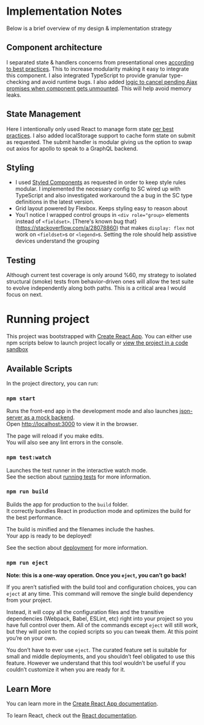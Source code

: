 # Implementation Notes

Below is a brief overview of my design & implementation strategy


## Component architecture

I separated state & handlers concerns from presentational ones [according to best practices](https://medium.com/@dan_abramov/smart-and-dumb-components-7ca2f9a7c7d0). This to increase modularity making it easy to integrate this component. I also integrated TypeScript to provide granular type-checking and avoid runtime bugs. I also added [logic to cancel pending Ajax promises when component gets unmounted](https://itnext.io/working-with-axios-and-rxjs-to-make-simple-ajax-service-module-6fda9ecdaf9f). This will help avoid memory leaks.


## State Management

Here I intentionally only used React to manage form state [per best practices](https://github.com/reduxjs/redux/issues/1287#issuecomment-175351978). I also added localStorage support to cache form state on submit as requested. The submit handler is modular giving us the option to swap out axios for apollo to speak to a GraphQL backend.


## Styling

- I used [Styled Components](http://getbem.com/introduction/) as requested in order to keep style rules modular. I implemented the necessary config to SC wired up with TypeScript and also investigated workaround the a bug in the SC type definitions in the latest version.
- Grid layout powered by Flexbox. Keeps styling easy to reason about
- You'l notice I wrapped control groups in `<div role="group>` elements instead of `<fieldset>`. [There's known bug that}(https://stackoverflow.com/a/28078860) that makes `display: flex` not work on `<fieldset>`s or `<legend>`s. Setting the role should help assistive devices understand the grouping


## Testing

Although current test coverage is only around %60, my strategy to isolated structural (smoke) tests from behavior-driven ones will allow the test suite to evolve independently along both paths. This is a critical area I would focus on next.





# Running project
This project was bootstrapped with [Create React App](https://github.com/facebook/create-react-app). You can either use npm scripts below to launch project locally or [view the project in a code sandbox](https://codesandbox.io/s/myp1r45mq9)


## Available Scripts

In the project directory, you can run:

### `npm start`

Runs the front-end app in the development mode and also launches [json-server as a mock backend](https://github.com/typicode/json-server).<br>
Open [http://localhost:3000](http://localhost:3000) to view it in the browser.

The page will reload if you make edits.<br>
You will also see any lint errors in the console.

### `npm test:watch`

Launches the test runner in the interactive watch mode.<br>
See the section about [running tests](https://facebook.github.io/create-react-app/docs/running-tests) for more information.

### `npm run build`

Builds the app for production to the `build` folder.<br>
It correctly bundles React in production mode and optimizes the build for the best performance.

The build is minified and the filenames include the hashes.<br>
Your app is ready to be deployed!

See the section about [deployment](https://facebook.github.io/create-react-app/docs/deployment) for more information.

### `npm run eject`

**Note: this is a one-way operation. Once you `eject`, you can’t go back!**

If you aren’t satisfied with the build tool and configuration choices, you can `eject` at any time. This command will remove the single build dependency from your project.

Instead, it will copy all the configuration files and the transitive dependencies (Webpack, Babel, ESLint, etc) right into your project so you have full control over them. All of the commands except `eject` will still work, but they will point to the copied scripts so you can tweak them. At this point you’re on your own.

You don’t have to ever use `eject`. The curated feature set is suitable for small and middle deployments, and you shouldn’t feel obligated to use this feature. However we understand that this tool wouldn’t be useful if you couldn’t customize it when you are ready for it.

## Learn More

You can learn more in the [Create React App documentation](https://facebook.github.io/create-react-app/docs/getting-started).

To learn React, check out the [React documentation](https://reactjs.org/).

